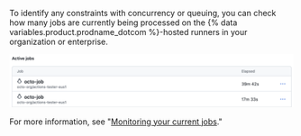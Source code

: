 To identify any constraints with concurrency or queuing, you can check how many jobs are currently being processed on the {% data variables.product.prodname_dotcom %}-hosted runners in your organization or enterprise.

![Screenshot of a list of active jobs](/assets/images/help/settings/actions-runner-active-jobs.png)

For more information, see "[Monitoring your current jobs](/actions/using-github-hosted-runners/monitoring-your-current-jobs)."
